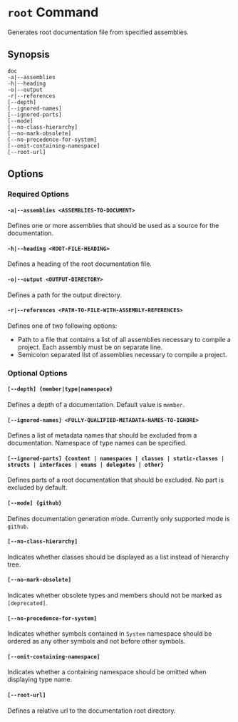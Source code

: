
# `root` Command

Generates root documentation file from specified assemblies.

## Synopsis

```
doc
-a|--assemblies
-h|--heading
-o|--output
-r|--references
[--depth]
[--ignored-names]
[--ignored-parts]
[--mode]
[--no-class-hierarchy]
[--no-mark-obsolete]
[--no-precedence-for-system]
[--omit-containing-namespace]
[--root-url]
```

## Options

### Required Options

#### `-a|--assemblies <ASSEMBLIES-TO-DOCUMENT>`
Defines one or more assemblies that should be used as a source for the documentation.

#### `-h|--heading <ROOT-FILE-HEADING>`
Defines a heading of the root documentation file.

#### `-o|--output <OUTPUT-DIRECTORY>`
Defines a path for the output directory.

#### `-r|--references <PATH-TO-FILE-WITH-ASSEMBLY-REFERENCES>`

Defines one of two following options:

* Path to a file that contains a list of all assemblies necessary to compile a project. Each assembly must be on separate line.
* Semicolon separated list of assemblies necessary to compile a project.

### Optional Options

#### `[--depth] {member|type|namespace}`
Defines a depth of a documentation. Default value is `member`.

#### `[--ignored-names] <FULLY-QUALIFIED-METADATA-NAMES-TO-IGNORE>`
Defines a list of metadata names that should be excluded from a documentation. Namespace of type names can be specified.

#### `[--ignored-parts] {content | namespaces | classes | static-classes | structs | interfaces | enums | delegates | other}`
Defines parts of a root documentation that should be excluded. No part is excluded by default.

#### `[--mode] {github}`
Defines documentation generation mode. Currently only supported mode is `github`.

#### `[--no-class-hierarchy]`
Indicates whether classes should be displayed as a list instead of hierarchy tree.

#### `[--no-mark-obsolete]`
Indicates whether obsolete types and members should not be marked as `[deprecated]`.

#### `[--no-precedence-for-system]`
Indicates whether symbols contained in `System` namespace should be ordered as any other symbols and not before other symbols.

#### `[--omit-containing-namespace]`
Indicates whether a containing namespace should be omitted when displaying type name.

#### `[--root-url]`
Defines a relative url to the documentation root directory.
